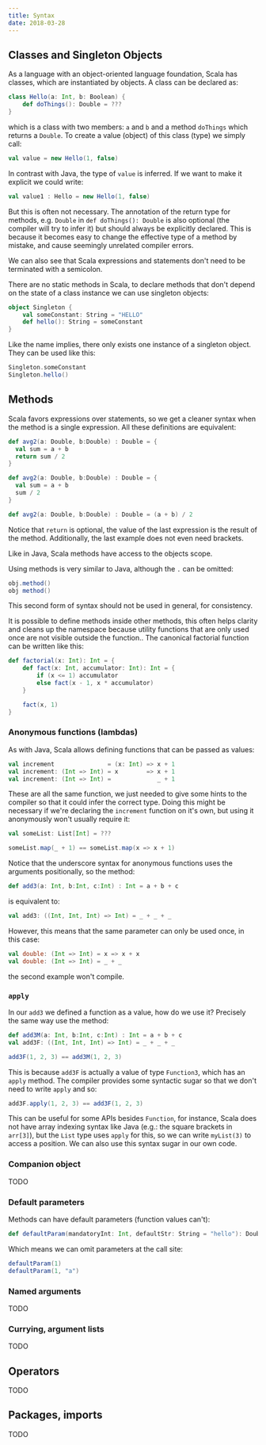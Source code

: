 ```yaml
---
title: Syntax
date: 2018-03-28
---
```


## Classes and Singleton Objects

As a language with an object-oriented language foundation, Scala has classes, which
are instantiated by objects.
A class can be declared as:

``` scala
class Hello(a: Int, b: Boolean) {
    def doThings(): Double = ???
}
```
which is a class with two members: `a` and `b` and a method `doThings` which returns
a `Double`.
To create a value (object) of this class (type) we simply call:
``` scala
val value = new Hello(1, false)
```
In contrast with Java, the type of `value` is inferred. If we want to make it explicit
we could write:

``` scala
val value1 : Hello = new Hello(1, false)
```
But this is often not necessary. The annotation of the return type for methods,
e.g. `Double` in `def doThings(): Double` is also optional (the compiler
will try to infer it) but should always be explicitly declared. This is because it becomes
easy to change the effective type of a method by mistake, and cause seemingly
unrelated compiler errors.

We can also see that Scala expressions and statements don't need to be terminated with a
semicolon.

There are no static methods in Scala, to declare methods that don't depend on the
state of a class instance we can use singleton objects:

``` scala
object Singleton {
    val someConstant: String = "HELLO"
    def hello(): String = someConstant
}
```
Like the name implies, there only exists one instance of a singleton object.
They can be used like this:
``` scala
Singleton.someConstant
Singleton.hello()
```

## Methods
Scala favors expressions over statements, so we get a cleaner syntax when the method
is a single expression. All these definitions are equivalent:

``` scala
def avg2(a: Double, b:Double) : Double = {
  val sum = a + b
  return sum / 2
}

def avg2(a: Double, b:Double) : Double = {
  val sum = a + b
  sum / 2
}

def avg2(a: Double, b:Double) : Double = (a + b) / 2
```
Notice that `return` is optional, the value of the last expression is the
result of the method. Additionally, the last example does not even need brackets.

Like in Java, Scala methods have access to the objects scope.

Using methods is very similar to Java, although the `.` can be omitted:
``` scala
obj.method()
obj method()
```
This second form of syntax should not be used in general, for consistency.

It is possible to define methods inside other methods, this often helps
clarity and cleans up the namespace because utility functions that are only used once
are not visible outside the function.. The canonical factorial function
can be written like this:

``` scala
def factorial(x: Int): Int = {
    def fact(x: Int, accumulator: Int): Int = {
        if (x <= 1) accumulator
        else fact(x - 1, x * accumulator)
    }

    fact(x, 1)
}
```

### Anonymous functions (lambdas)
As with Java, Scala allows defining functions that can be passed as values:
``` scala
val increment               = (x: Int) => x + 1
val increment: (Int => Int) = x        => x + 1
val increment: (Int => Int) =             _ + 1
```
These are all the same function, we just needed to give some hints
to the compiler so that it could infer the correct type. Doing this might
be necessary if we're declaring the `increment` function on it's own, but using
it anonymously won't usually require it:

``` scala
val someList: List[Int] = ???

someList.map(_ + 1) == someList.map(x => x + 1)
```
Notice that the underscore syntax for anonymous functions uses the arguments positionally, so
the method:
``` scala
def add3(a: Int, b:Int, c:Int) : Int = a + b + c
```
is equivalent to:
``` scala
val add3: ((Int, Int, Int) => Int) = _ + _ + _
```
However, this means that the same parameter can only be used once, in this case:
``` scala
val double: (Int => Int) = x => x + x
val double: (Int => Int) = _ + _
```
the second example won't compile.

### `apply`
In our `add3` we defined a function as a value, how do we use it? Precisely the same
way use the method:

``` scala
def add3M(a: Int, b:Int, c:Int) : Int = a + b + c
val add3F: ((Int, Int, Int) => Int) = _ + _ + _

add3F(1, 2, 3) == add3M(1, 2, 3)
```
This is because `add3F` is actually a value of type `Function3`, which has
an `apply` method. The compiler provides some syntactic sugar so that we don't
need to write `apply` and so:
``` scala
add3F.apply(1, 2, 3) == add3F(1, 2, 3)
```

This can be useful for some APIs besides `Function`, for instance,
Scala does not have array indexing syntax like Java (e.g.: the square brackets in `arr[3]`),
but the `List` type uses `apply` for this, so we can write `myList(3)`
to access a position. We can also use this syntax sugar in our own code.

### Companion object
TODO

### Default parameters
Methods can have default parameters (function values can't):
```scala
def defaultParam(mandatoryInt: Int, defaultStr: String = "hello"): Double = ???
```
Which means we can omit parameters at the call site:

``` scala
defaultParam(1)
defaultParam(1, "a")
```

### Named arguments
TODO

### Currying, argument lists
TODO

## Operators
TODO

## Packages, imports
TODO

